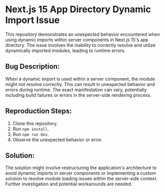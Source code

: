 # Next.js 15 App Directory Dynamic Import Issue

This repository demonstrates an unexpected behavior encountered when using dynamic imports within server components in Next.js 15's app directory.  The issue involves the inability to correctly resolve and utilize dynamically imported modules, leading to runtime errors.

## Bug Description:

When a dynamic import is used within a server component, the module might not resolve correctly. This can result in unexpected behavior and errors during runtime. The exact manifestation can vary, potentially including build failures or errors in the server-side rendering process.

## Reproduction Steps:

1. Clone this repository.
2. Run `npm install`.
3. Run `npm run dev`.
4. Observe the unexpected behavior or error.

## Solution:

The solution might involve restructuring the application's architecture to avoid dynamic imports in server components or implementing a custom solution to resolve module loading issues within the server-side context. Further investigation and potential workarounds are needed. 